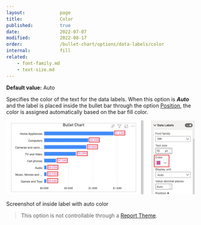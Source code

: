 ```yaml
---
layout:             page
title:              Color
published:          true
date:               2022-07-07
modified:   	    2022-08-17
order:              /bullet-chart/options/data-labels/color
internal:           fill
related:
    - font-family.md
    - text-size.md
---
```


**Default value:** Auto

Specifies the color of the text for the data labels. When this option is ***Auto*** and the label is placed inside the bullet bar through the option [Position](position.md), the color is assigned automatically based on the bar fill color.

<img src="images/data-labels-color.png" width="700">

<todo>Screenshot of inside label with auto color</todo>

> This option is not controllable through a [Report Theme](../../features/themes.md).